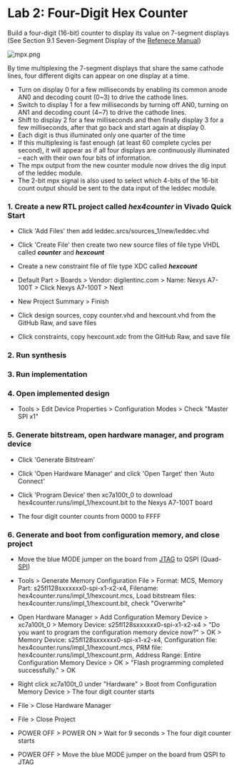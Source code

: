 # Lab 2: Four-Digit Hex Counter

Build a four-digit (16-bit) counter to display its value on 7-segment displays (See Section 9.1 Seven-Segment Display of the [Refenece Manual](https://reference.digilentinc.com/_media/reference/programmable-logic/nexys-a7/nexys-a7_rm.pdf))

![mpx.png]()

By time multiplexing the 7-segment displays that share the same cathode lines, four different digits can appear on one display at a time.
* Turn on display 0 for a few milliseconds by enabling its common anode AN0 and decoding count (0~3) to drive the cathode lines.
* Switch to display 1 for a few milliseconds by turning off AN0, turning on AN1 and decoding count (4~7) to drive the cathode lines.
* Shift to display 2 for a few milliseconds and then finally display 3 for a few milliseconds, after that go back and start again at display 0.
* Each digit is thus illuminated only one quarter of the time
* If this multiplexing is fast enough (at least 60 complete cycles per second), it will appear as if all four displays are continuously illuminated – each with their own four bits of information.
* The mpx output from the new counter module now drives the dig input of the leddec module.
* The 2-bit mpx signal is also used to select which 4-bits of the 16-bit count output should be sent to the data input of the leddec module.

### 1. Create a new RTL project called _hex4counter_ in Vivado Quick Start

* Click 'Add Files' then add leddec.srcs/sources_1/new/leddec.vhd

* Click 'Create File' then create two new source files of file type VHDL called **_counter_** and **_hexcount_**

* Create a new constraint file of file type XDC called **_hexcount_**

* Default Part > Boards > Vendor: digilentinc.com > Name: Nexys A7-100T > Click Nexys A7-100T > Next

* New Project Summary > Finish

* Click design sources, copy counter.vhd and hexcount.vhd from the GitHub Raw, and save files

* Click constraints, copy hexcount.xdc from the GitHub Raw, and save file

### 2. Run synthesis

### 3. Run implementation

### 4. Open implemented design

* Tools > Edit Device Properties > Configuration Modes > Check "Master SPI x1"

### 5. Generate bitstream, open hardware manager, and program device

* Click 'Generate Bitstream'

* Click 'Open Hardware Manager' and click 'Open Target' then 'Auto Connect'

* Click 'Program Device' then xc7a100t_0 to download hex4counter.runs/impl_1/hexcount.bit to the Nexys A7-100T board

* The four digit counter counts from 0000 to FFFF

### 6. Generate and boot from configuration memory, and close project

* Move the blue MODE jumper on the board from [JTAG](https://en.wikipedia.org/wiki/JTAG) to QSPI (Quad-[SPI](https://en.wikipedia.org/wiki/Serial_Peripheral_Interface))

* Tools > Generate Memory Configuration File > Format: MCS, Memory Part: s25fl128sxxxxxx0-spi-x1-x2-x4, Filename: hex4counter.runs/impl_1/hexcount.mcs, Load bitstream files: hex4counter.runs/impl_1/hexcount.bit, check "Overwrite"

* Open Hardware Manager > Add Configuration Memory Device > xc7a100t_0 > Memory Device: s25fl128sxxxxxx0-spi-x1-x2-x4 > "Do you want to program the configuration memory device now?" > OK > Memory Device: s25fl128sxxxxxx0-spi-x1-x2-x4, Configuration file: hex4counter.runs/impl_1/hexcount.mcs, PRM file: hex4counter.runs/impl_1/hexcount.prm, Address Range: Entire Configuration Memory Device > OK > "Flash programming completed successfully." > OK

* Right click xc7a100t_0 under "Hardware" > Boot from Configuration Memory Device > The four digit counter starts

* File > Close Hardware Manager 

* File > Close Project 

* POWER OFF > POWER ON > Wait for 9 seconds > The four digit counter starts

* POWER OFF > Move the blue MODE jumper on the board from QSPI to JTAG
